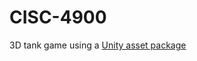 # CISC-4900
3D tank game using a [Unity asset package](https://assetstore.unity.com/packages/essentials/tutorial-projects/tanks-complete-project-46209?srsltid=AfmBOop_P5FN_eZLykRxFV1K1Rz2zgGSEBBgiaYMAMi9MFQ4ouMBjgmr)
